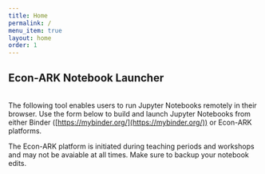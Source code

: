 ```yaml
---
title: Home
permalink: /
menu_item: true
layout: home
order: 1
---
```


## Econ-ARK Notebook Launcher  

<br>The following tool enables users to run Jupyter Notebooks remotely in their browser. Use the form below to build and launch Jupyter Notebooks from either Binder ([https://mybinder.org/](https://mybinder.org/)) or Econ-ARK platforms.  

The Econ-ARK platform is initiated during teaching periods and workshops and may not be avaiable at all times. Make sure to backup your notebook edits.
